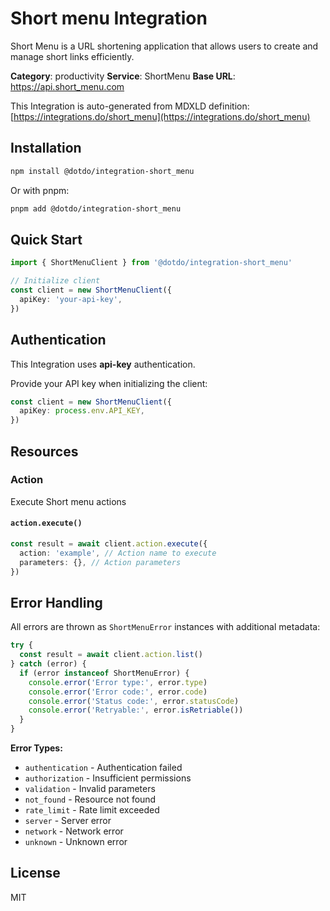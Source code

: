 # Short menu Integration

Short Menu is a URL shortening application that allows users to create and manage short links efficiently.

**Category**: productivity
**Service**: ShortMenu
**Base URL**: https://api.short_menu.com

This Integration is auto-generated from MDXLD definition: [https://integrations.do/short_menu](https://integrations.do/short_menu)

## Installation

```bash
npm install @dotdo/integration-short_menu
```

Or with pnpm:

```bash
pnpm add @dotdo/integration-short_menu
```

## Quick Start

```typescript
import { ShortMenuClient } from '@dotdo/integration-short_menu'

// Initialize client
const client = new ShortMenuClient({
  apiKey: 'your-api-key',
})
```

## Authentication

This Integration uses **api-key** authentication.

Provide your API key when initializing the client:

```typescript
const client = new ShortMenuClient({
  apiKey: process.env.API_KEY,
})
```

## Resources

### Action

Execute Short menu actions

#### `action.execute()`

```typescript
const result = await client.action.execute({
  action: 'example', // Action name to execute
  parameters: {}, // Action parameters
})
```

## Error Handling

All errors are thrown as `ShortMenuError` instances with additional metadata:

```typescript
try {
  const result = await client.action.list()
} catch (error) {
  if (error instanceof ShortMenuError) {
    console.error('Error type:', error.type)
    console.error('Error code:', error.code)
    console.error('Status code:', error.statusCode)
    console.error('Retryable:', error.isRetriable())
  }
}
```

**Error Types:**

- `authentication` - Authentication failed
- `authorization` - Insufficient permissions
- `validation` - Invalid parameters
- `not_found` - Resource not found
- `rate_limit` - Rate limit exceeded
- `server` - Server error
- `network` - Network error
- `unknown` - Unknown error

## License

MIT
